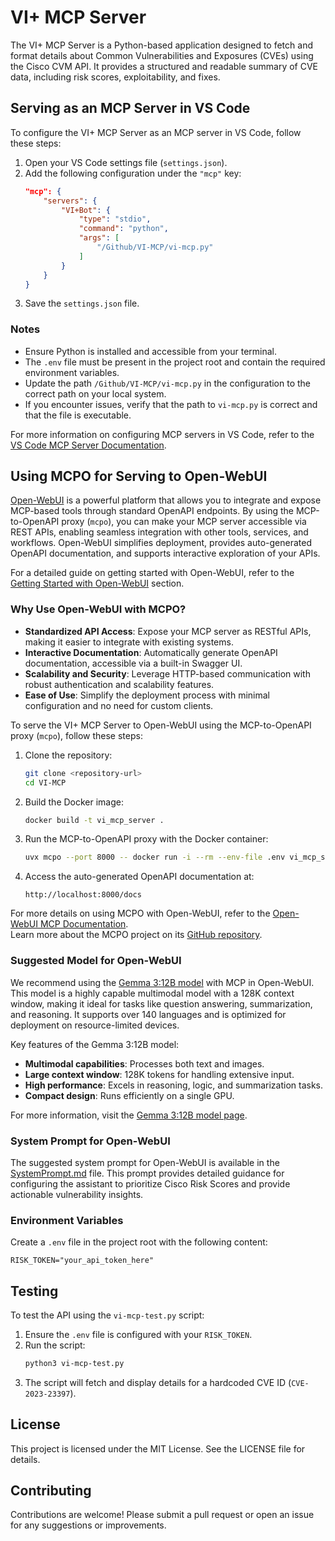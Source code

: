 # VI+ MCP Server

The VI+ MCP Server is a Python-based application designed to fetch and format details about Common Vulnerabilities and Exposures (CVEs) using the Cisco CVM API. It provides a structured and readable summary of CVE data, including risk scores, exploitability, and fixes.

## Serving as an MCP Server in VS Code

To configure the VI+ MCP Server as an MCP server in VS Code, follow these steps:

1. Open your VS Code settings file (`settings.json`).
2. Add the following configuration under the `"mcp"` key:
    ```json
    "mcp": {
        "servers": {
            "VI+Bot": {
                "type": "stdio",
                "command": "python",
                "args": [
                    "/Github/VI-MCP/vi-mcp.py"
                ]
            }
        }
    }
    ```
3. Save the `settings.json` file.

### Notes
- Ensure Python is installed and accessible from your terminal.
- The `.env` file must be present in the project root and contain the required environment variables.
- Update the path `/Github/VI-MCP/vi-mcp.py` in the configuration to the correct path on your local system.
- If you encounter issues, verify that the path to `vi-mcp.py` is correct and that the file is executable.

For more information on configuring MCP servers in VS Code, refer to the [VS Code MCP Server Documentation](https://code.visualstudio.com/docs/copilot/chat/mcp-servers).

## Using MCPO for Serving to Open-WebUI

[Open-WebUI](https://docs.openwebui.com/) is a powerful platform that allows you to integrate and expose MCP-based tools through standard OpenAPI endpoints. By using the MCP-to-OpenAPI proxy (`mcpo`), you can make your MCP server accessible via REST APIs, enabling seamless integration with other tools, services, and workflows. Open-WebUI simplifies deployment, provides auto-generated OpenAPI documentation, and supports interactive exploration of your APIs.

For a detailed guide on getting started with Open-WebUI, refer to the [Getting Started with Open-WebUI](https://docs.openwebui.com/getting-started/) section.

### Why Use Open-WebUI with MCPO?

- **Standardized API Access**: Expose your MCP server as RESTful APIs, making it easier to integrate with existing systems.
- **Interactive Documentation**: Automatically generate OpenAPI documentation, accessible via a built-in Swagger UI.
- **Scalability and Security**: Leverage HTTP-based communication with robust authentication and scalability features.
- **Ease of Use**: Simplify the deployment process with minimal configuration and no need for custom clients.

To serve the VI+ MCP Server to Open-WebUI using the MCP-to-OpenAPI proxy (`mcpo`), follow these steps:

1. Clone the repository:
   ```bash
   git clone <repository-url>
   cd VI-MCP
   ```

2. Build the Docker image:
   ```bash
   docker build -t vi_mcp_server .
   ```

3. Run the MCP-to-OpenAPI proxy with the Docker container:
   ```bash
   uvx mcpo --port 8000 -- docker run -i --rm --env-file .env vi_mcp_server
   ```

4. Access the auto-generated OpenAPI documentation at:
   ```
   http://localhost:8000/docs
   ```

For more details on using MCPO with Open-WebUI, refer to the [Open-WebUI MCP Documentation](https://docs.openwebui.com/openapi-servers/mcp/).  
Learn more about the MCPO project on its [GitHub repository](https://github.com/open-webui/mcpo).

### Suggested Model for Open-WebUI

We recommend using the [Gemma 3:12B model](https://ollama.com/library/gemma3:12b) with MCP in Open-WebUI. This model is a highly capable multimodal model with a 128K context window, making it ideal for tasks like question answering, summarization, and reasoning. It supports over 140 languages and is optimized for deployment on resource-limited devices.

Key features of the Gemma 3:12B model:
- **Multimodal capabilities**: Processes both text and images.
- **Large context window**: 128K tokens for handling extensive input.
- **High performance**: Excels in reasoning, logic, and summarization tasks.
- **Compact design**: Runs efficiently on a single GPU.

For more information, visit the [Gemma 3:12B model page](https://ollama.com/library/gemma3:12b).

### System Prompt for Open-WebUI

The suggested system prompt for Open-WebUI is available in the [SystemPrompt.md](./SystemPrompt.md) file. This prompt provides detailed guidance for configuring the assistant to prioritize Cisco Risk Scores and provide actionable vulnerability insights.

### Environment Variables
Create a `.env` file in the project root with the following content:
```env
RISK_TOKEN="your_api_token_here"
```

## Testing

To test the API using the `vi-mcp-test.py` script:

1. Ensure the `.env` file is configured with your `RISK_TOKEN`.
2. Run the script:
   ```bash
   python3 vi-mcp-test.py
   ```
3. The script will fetch and display details for a hardcoded CVE ID (`CVE-2023-23397`).

## License

This project is licensed under the MIT License. See the LICENSE file for details.

## Contributing

Contributions are welcome! Please submit a pull request or open an issue for any suggestions or improvements.